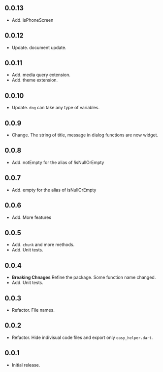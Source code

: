 ## 0.0.13
* Add. isPhoneScreen

## 0.0.12
* Update. document update.

## 0.0.11
* Add. media query extension.
* Add. theme extension.

## 0.0.10
* Update. `dog` can take any type of variables.

## 0.0.9
* Change. The string of title, message in dialog functions are now widget.

## 0.0.8
* Add. notEmpty for the alias of !isNullOrEmpty

## 0.0.7
* Add. empty for the alias of isNullOrEmpty

## 0.0.6
* Add. More features

## 0.0.5
* Add. `chunk` and more methods.
* Add. Unit tests.

## 0.0.4
* **Breaking Chnages** Refine the package. Some function name changed.
* Add. Unit tests.

## 0.0.3
* Refactor. File names.


## 0.0.2
* Refactor. Hide indivisual code files and export only `easy_helper.dart`.

## 0.0.1
* Initial release.
